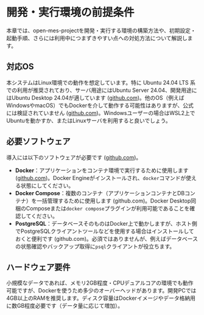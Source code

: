 # 開発・実行環境の前提条件

本章では、open-mes-projectを開発・実行する環境の構築方法や、初期設定・起動手順、さらには利用中につまずきやすい点への対処方法について解説します。

## 対応OS
本システムはLinux環境での動作を想定しています。特に Ubuntu 24.04 LTS 系での利用が推奨されており、サーバ用途にはUbuntu Server 24.04、開発用途にはUbuntu Desktop 24.04が適しています
([github.com](https://github.com/mihatama/open-mes-project/blob/main/README.md?plain=1#L46-L50))。他のOS（例えばWindowsやmacOS）でもDockerを介して動作する可能性はありますが、公式には検証されていません
([github.com](https://github.com/mihatama/open-mes-project/blob/main/README.md?plain=1#L46-L50))。Windowsユーザーの場合はWSL2上でUbuntuを動かすか、またはLinuxサーバを利用すると良いでしょう。

## 必要ソフトウェア
導入には以下のソフトウェアが必要です
([github.com](https://github.com/mihatama/open-mes-project/blob/main/README.md?plain=1#L52-L60))。

- **Docker**：アプリケーションをコンテナ環境で実行するために使用します
  ([github.com](https://github.com/mihatama/open-mes-project/blob/main/README.md?plain=1#L52-L60))。Docker Engineがインストールされ、`docker`コマンドが使える状態にしてください。
- **Docker Compose**：複数のコンテナ（アプリケーションコンテナとDBコンテナ）を一括管理するために使用します
  (github.com)。Docker Desktop同梱のComposeまたは`docker compose`プラグインが利用可能であることを確認してください。
- **PostgreSQL**：データベースそのものはDocker上で動かしますが、ホスト側でPostgreSQLクライアントツールなどを使用する場合はインストールしておくと便利です
  (github.com)。必須ではありませんが、例えばデータベースの状態確認やバックアップ取得に`psql`クライアントが役立ちます。

## ハードウェア要件
小規模なデータであれば、メモリ2GB程度・CPUデュアルコアの環境でも動作可能ですが、Dockerを使うため多少のオーバーヘッドがあります。開発PCでは4GB以上のRAMを推奨します。ディスク容量はDockerイメージやデータ格納用に数GB程度必要です（データ量に応じて増加）。